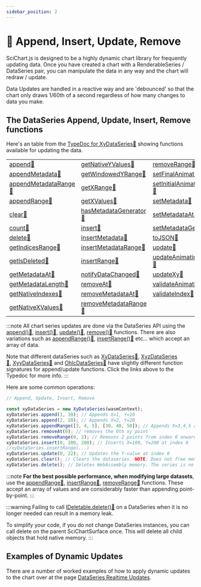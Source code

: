 ```yaml
---
sidebar_position: 2
---
```


# 🔄 Append, Insert, Update, Remove

SciChart.js is designed to be a highly dynamic chart library for frequently updating data. Once you have created a chart with a RenderableSeries / DataSeries pair, you can manipulate the data in any way and the chart will redraw / update.

Data Updates are handled in a reactive way and are 'debounced' so that the chart only draws 1/60th of a second regardless of how many changes to data you make.

The DataSeries Append, Update, Insert, Remove functions
-------------------------------------------------------

Here's an table from the [TypeDoc for XyDataSeries:blue_book:](https://www.scichart.com/documentation/js/current/typedoc/classes/xydataseries.html) showing functions available for updating the data.

|  |  |  |
|--|--|--|
|[append:blue_book:](https://www.scichart.com/documentation/js/current/typedoc/classes/xydataseries.html#append) | [getNativeYValues:blue_book:](https://www.scichart.com/documentation/js/current/typedoc/classes/xydataseries.html#getnativeyvalues) | [removeRange:blue_book:](https://www.scichart.com/documentation/js/current/typedoc/classes/xydataseries.html#removerange)
|[appendMetadata:blue_book:](https://www.scichart.com/documentation/js/current/typedoc/classes/xydataseries.html#appendmetadata) | [getWindowedYRange:blue_book:](https://www.scichart.com/documentation/js/current/typedoc/classes/xydataseries.html#getwindowedyrange) | [setFinalAnimationVectors:blue_book:](https://www.scichart.com/documentation/js/current/typedoc/classes/xydataseries.html#setfinalanimationvectors)
|[appendMetadataRange:blue_book:](https://www.scichart.com/documentation/js/current/typedoc/classes/xydataseries.html#appendmetadatarange) | [getXRange:blue_book:](https://www.scichart.com/documentation/js/current/typedoc/classes/xydataseries.html#getxrange) | [setInitialAnimationVectors:blue_book:](https://www.scichart.com/documentation/js/current/typedoc/classes/xydataseries.html#setinitialanimationvectors)
|[appendRange:blue_book:](https://www.scichart.com/documentation/js/current/typedoc/classes/xydataseries.html#appendrange) | [getXValues:blue_book:](https://www.scichart.com/documentation/js/current/typedoc/classes/xydataseries.html#getxvalues) | [setMetadata:blue_book:](https://www.scichart.com/documentation/js/current/typedoc/classes/xydataseries.html#setmetadata)
|[clear:blue_book:](https://www.scichart.com/documentation/js/current/typedoc/classes/xydataseries.html#clear) | [hasMetadataGenerator:blue_book:](https://www.scichart.com/documentation/js/current/typedoc/classes/xydataseries.html#hasmetadatagenerator) | [setMetadataAt:blue_book:](https://www.scichart.com/documentation/js/current/typedoc/classes/xydataseries.html#setmetadataat)
|[count:blue_book:](https://www.scichart.com/documentation/js/current/typedoc/classes/xydataseries.html#count) | [insert:blue_book:](https://www.scichart.com/documentation/js/current/typedoc/classes/xydataseries.html#insert) | [setMetadataGenerator:blue_book:](https://www.scichart.com/documentation/js/current/typedoc/classes/xydataseries.html#setmetadatagenerator)
|[delete:blue_book:](https://www.scichart.com/documentation/js/current/typedoc/classes/xydataseries.html#delete) | [insertMetadata:blue_book:](https://www.scichart.com/documentation/js/current/typedoc/classes/xydataseries.html#insertmetadata) | [toJSON:blue_book:](https://www.scichart.com/documentation/js/current/typedoc/classes/xydataseries.html#tojson)
|[getIndicesRange:blue_book:](https://www.scichart.com/documentation/js/current/typedoc/classes/xydataseries.html#getindicesrange) | [insertMetadataRange:blue_book:](https://www.scichart.com/documentation/js/current/typedoc/classes/xydataseries.html#insertmetadatarange) | [update:blue_book:](https://www.scichart.com/documentation/js/current/typedoc/classes/xydataseries.html#update)
|[getIsDeleted:blue_book:](https://www.scichart.com/documentation/js/current/typedoc/classes/xydataseries.html#getisdeleted) | [insertRange:blue_book:](https://www.scichart.com/documentation/js/current/typedoc/classes/xydataseries.html#insertrange) | [updateAnimationProperties:blue_book:](https://www.scichart.com/documentation/js/current/typedoc/classes/xydataseries.html#updateanimationproperties)
|[getMetadataAt:blue_book:](https://www.scichart.com/documentation/js/current/typedoc/classes/xydataseries.html#getmetadataat) | [notifyDataChanged:blue_book:](https://www.scichart.com/documentation/js/current/typedoc/classes/xydataseries.html#notifydatachanged) | [updateXy:blue_book:](https://www.scichart.com/documentation/js/current/typedoc/classes/xydataseries.html#updatexy)
|[getMetadataLength:blue_book:](https://www.scichart.com/documentation/js/current/typedoc/classes/xydataseries.html#getmetadatalength) | [removeAt:blue_book:](https://www.scichart.com/documentation/js/current/typedoc/classes/xydataseries.html#removeat) | [validateAnimationVectors:blue_book:](https://www.scichart.com/documentation/js/current/typedoc/classes/xydataseries.html#validateanimationvectors)
|[getNativeIndexes:blue_book:](https://www.scichart.com/documentation/js/current/typedoc/classes/xydataseries.html#getnativeindexes) | [removeMetadataAt:blue_book:](https://www.scichart.com/documentation/js/current/typedoc/classes/xydataseries.html#removemetadataat) | [validateIndex:blue_book:](https://www.scichart.com/documentation/js/current/typedoc/classes/xydataseries.html#validateindex)
|[getNativeXValues:blue_book:](https://www.scichart.com/documentation/js/current/typedoc/classes/xydataseries.html#getnativexvalues) | [removeMetadataRange:blue_book:](https://www.scichart.com/documentation/js/current/typedoc/classes/xydataseries.html#removemetadatarange) | 

:::note
All chart series updates are done via the DataSeries API using the [append():blue_book:](https://www.scichart.com/documentation/js/current/typedoc/classes/xydataseries.html#append), [insert():blue_book:](https://www.scichart.com/documentation/js/current/typedoc/classes/xydataseries.html#insert), [update():blue_book:](https://www.scichart.com/documentation/js/current/typedoc/classes/xydataseries.html#update), [remove():blue_book:](https://www.scichart.com/documentation/js/current/typedoc/classes/xydataseries.html#removeat) functions. There are also variations such as [appendRange():blue_book:](https://www.scichart.com/documentation/js/current/typedoc/classes/xydataseries.html#appendrange), [insertRange():blue_book:](https://www.scichart.com/documentation/js/current/typedoc/classes/xydataseries.html#insertrange) etc... which accept an array of data.

Note that different dataSeries such as [XyDataSeries:blue_book:](https://www.scichart.com/documentation/js/current/typedoc/classes/xydataseries.html), [XyzDataSeries:blue_book:](https://www.scichart.com/documentation/js/current/typedoc/classes/xyzdataseries.html), [XyyDataSeries:blue_book:](https://www.scichart.com/documentation/js/current/typedoc/classes/xyydataseries.html) and [OhlcDataSeries:blue_book:](https://www.scichart.com/documentation/js/current/typedoc/classes/ohlcdataseries.html) have slightly different function signatures for append/update functions. Click the links above to the Typedoc for more info.
:::

Here are some common operations:

```ts
// Append, Update, Insert, Remove

const xyDataSeries = new XyDataSeries(wasmContext);
xyDataSeries.append(1, 10); // Appends X=1, Y=10
xyDataSeries.append(2, 20); // Appends X=2, Y=20
xyDataSeries.appendRange([3, 4, 5], [30, 40, 50]); // Appends X=3,4,5 and Y=30,40,50
xyDataSeries.removeAt(0); // removes the 0th xy point
xyDataSeries.removeRange(0, 2); // Removes 2 points from index 0 onwards
xyDataSeries.insert(0, 100, 200); // Inserts X=100, Y=200 at index 0
//xyDataSeries.insertRange(...)
xyDataSeries.update(0, 22); // Updates the Y-value at index 0
xyDataSeries.clear(); // Clears the dataseries. NOTE: Does not free memory
xyDataSeries.delete(); // Deletes WebAssembly memory. The series is no longer usable.
```

:::note
**For the best possible performance, when modifying large datasets**, use the [appendRange:blue_book:](https://www.scichart.com/documentation/js/current/typedoc/classes/xydataseries.html#appendrange), [insertRange:blue_book:](https://www.scichart.com/documentation/js/current/typedoc/classes/xydataseries.html#insertrange), [removeRange:blue_book:](https://www.scichart.com/documentation/js/current/typedoc/classes/xydataseries.html#removerange) functions. These accept an array of values and are considerably faster than appending point-by-point.
:::

:::warning
Failing to call [IDeletable.delete():blue_book:](https://www.scichart.com/documentation/js/current/typedoc/interfaces/ideletable.html#delete) on a DataSeries when it is no longer needed can result in a memory leak.

To simplify your code, if you do not change DataSeries instances, you can call delete on the parent SciChartSurface once. This will delete all child objects that hold native memory.
:::

Examples of Dynamic Updates
---------------------------

There are a number of worked examples of how to apply dynamic updates to the chart over at the page [DataSeries Realtime Updates](DataSeries_RealtimeUpdates.html).
